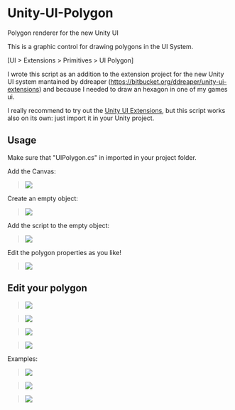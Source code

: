 # Unity-UI-Polygon
Polygon renderer for the new Unity UI

This is a graphic control for drawing polygons in the UI System.

[UI > Extensions > Primitives > UI Polygon]

I wrote this script as an addition to the extension project for the new Unity UI system mantained by ddreaper (https://bitbucket.org/ddreaper/unity-ui-extensions) and because I needed to draw an hexagon in one of my games ui.

I really recommend to try out the [Unity UI Extensions](https://bitbucket.org/ddreaper/unity-ui-extensions), but this script works also on its own: just import it in your Unity project.

## Usage

Make sure that "UIPolygon.cs" in imported in your project folder.

Add the Canvas:

> ![](http://em.qbdp.me/unity/uipolygon/tut_00_addCanvas.png)

Create an empty object:

> ![](http://em.qbdp.me/unity/uipolygon/tut_01_createEmpty.png)

Add the script to the empty object:

> ![](http://em.qbdp.me/unity/uipolygon/tut_02_addUIPoly.png)

Edit the polygon properties as you like!

> ![](http://em.qbdp.me/unity/uipolygon/tut_03_edit.png)


## Edit your polygon

> ![](http://em.qbdp.me/unity/uipolygon/sides.gif)

> ![](http://em.qbdp.me/unity/uipolygon/deformation.gif)

> ![](http://em.qbdp.me/unity/uipolygon/rothikness.gif)

> ![](http://em.qbdp.me/unity/uipolygon/rotation.gif)

Examples:

> ![](http://em.qbdp.me/unity/uipolygon/shapes.png)

> ![](http://em.qbdp.me/unity/uipolygon/screen0.png)

> ![](http://em.qbdp.me/unity/uipolygon/screen1.png)
